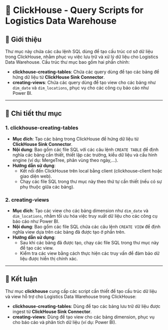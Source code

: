 # 📄 ClickHouse - Query Scripts for Logistics Data Warehouse

## 📖 Giới thiệu

Thư mục này chứa các câu lệnh SQL dùng để tạo cấu trúc cơ sở dữ liệu trong ClickHouse, nhằm phục vụ việc lưu trữ và xử lý dữ liệu cho Logistics Data Warehouse. Cấu trúc thư mục bao gồm hai phần chính:

- **clickhouse-creating-tables**: Chứa các query dùng để tạo các bảng để hứng dữ liệu từ **ClickHouse Sink Connector**.
- **creating-views**: Chứa các query dùng để tạo view cho các bảng như `dim_date` và `dim_locations`, phục vụ cho các công cụ báo cáo như Power BI.

---

## 📂 Chi tiết thư mục

### 1. clickhouse-creating-tables

- **Mục đích**: Tạo các bảng trong ClickHouse để hứng dữ liệu từ **ClickHouse Sink Connector**.
- **Nội dung**: Bao gồm các file SQL với các câu lệnh `CREATE TABLE` để định nghĩa các bảng cần thiết, thiết lập các trường, kiểu dữ liệu và cấu hình engine (ví dụ: MergeTree, phân vùng theo ngày,...).
- **Hướng dẫn sử dụng**:
  - Kết nối đến ClickHouse trên local bằng client (clickhouse-client hoặc giao diện web).
  - Chạy các file SQL trong thư mục này theo thứ tự cần thiết (nếu có sự phụ thuộc giữa các bảng).

### 2. creating-views

- **Mục đích**: Tạo các view cho các bảng dimension như `dim_date` và `dim_locations`, nhằm tối ưu hóa việc truy xuất dữ liệu cho các công cụ báo cáo như Power BI.
- **Nội dung**: Bao gồm các file SQL chứa các câu lệnh `CREATE VIEW` để định nghĩa view dựa trên các bảng đã được tạo ở phần trên.
- **Hướng dẫn sử dụng**:
  - Sau khi các bảng đã được tạo, chạy các file SQL trong thư mục này để tạo các view.
  - Kiểm tra các view bằng cách thực hiện các truy vấn để đảm bảo dữ liệu được hiển thị chính xác.

---

## 📌 Kết luận

Thư mục **clickhouse** cung cấp các script cần thiết để tạo cấu trúc dữ liệu và view hỗ trợ cho Logistics Data Warehouse trong ClickHouse:
- **clickhouse-creating-tables**: Dùng để tạo các bảng lưu trữ dữ liệu được ingest từ **ClickHouse Sink Connector**.
- **creating-views**: Dùng để tạo view cho các bảng dimension, phục vụ cho báo cáo và phân tích dữ liệu (ví dụ: Power BI).

